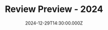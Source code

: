---
video:
  type: vimeo
  id: 1042806458
speaker:
  permalink: bart-wilkins-and-codey-friesen
  name: Bart Wilkins & Codey Friesen
title: Review Preview - 2024
image: https://i.imgur.com/o3Eb9z4.png
date: 2024-12-29T14:30:00.000Z
---
